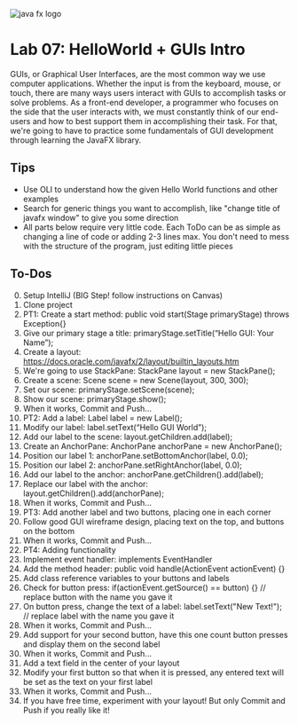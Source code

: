 ![java fx logo](https://imgur.com/pyTZgzk.jpg)

# Lab 07: HelloWorld + GUIs Intro

GUIs, or Graphical User Interfaces, are the most common way we use computer applications. Whether the input is from the
keyboard, mouse, or touch, there are many ways users interact with GUIs to accomplish tasks or solve problems. As a
front-end developer, a programmer who focuses on the side that the user interacts with, we must constantly think of our
end-users and how to best support them in accomplishing their task. For that, we're going to have to practice some
fundamentals of GUI development through learning the JavaFX library.

## Tips

- Use OLI to understand how the given Hello World functions and other examples
- Search for generic things you want to accomplish, like "change title of javafx window" to give you some direction
- All parts below require very little code. Each ToDo can be as simple as changing a line of code or adding 2-3 lines
  max. You don't need to mess with the structure of the program, just editing little pieces

## To-Dos

0. Setup IntelliJ (BIG Step! follow instructions on Canvas)
1. Clone project
2. PT1: Create a start method: public void start(Stage primaryStage) throws Exception{}
3. Give our primary stage a title: primaryStage.setTitle(“Hello GUI: Your Name”);
4. Create a layout: https://docs.oracle.com/javafx/2/layout/builtin_layouts.htm
5. We're going to use StackPane: StackPane layout = new StackPane();
6. Create a scene: Scene scene = new Scene(layout, 300, 300);
7. Set our scene: primaryStage.setScene(scene);
8. Show our scene: primaryStage.show();
9. When it works, Commit and Push...
10. PT2: Add a label: Label label = new Label();
11. Modify our label: label.setText(“Hello GUI World”);
12. Add our label to the scene: layout.getChildren.add(label);
13. Create an AnchorPane: AnchorPane anchorPane = new AnchorPane();
14. Position our label 1: anchorPane.setBottomAnchor(label, 0.0);
15. Position our label 2: anchorPane.setRightAnchor(label, 0.0);
16. Add our label to the anchor: anchorPane.getChildren().add(label);
17. Replace our label with the anchor: layout.getChildren().add(anchorPane);
18. When it works, Commit and Push...
19. PT3: Add another label and two buttons, placing one in each corner
20. Follow good GUI wireframe design, placing text on the top, and buttons on the bottom
21. When it works, Commit and Push...
22. PT4: Adding functionality
23. Implement event handler: implements EventHandler<ActionEvent>
24. Add the method header: public void handle(ActionEvent actionEvent) {}
25. Add class reference variables to your buttons and labels
26. Check for button press: if(actionEvent.getSource() == button) {} // replace button with the name you gave it
27. On button press, change the text of a label: label.setText("New Text!"); // replace label with the name you gave it
28. When it works, Commit and Push...
29. Add support for your second button, have this one count button presses and display them on the second label
30. When it works, Commit and Push...
31. Add a text field in the center of your layout
32. Modify your first button so that when it is pressed, any entered text will be set as the text on your first label
33. When it works, Commit and Push...
34. If you have free time, experiment with your layout! But only Commit and Push if you really like it!
